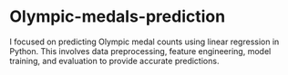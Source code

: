 # Olympic-medals-prediction
I focused on predicting Olympic medal counts using linear regression in Python. This involves data preprocessing, feature engineering, model training, and evaluation to provide accurate predictions.
